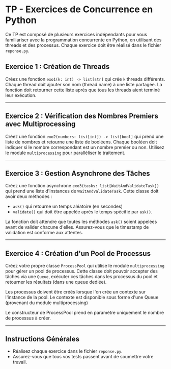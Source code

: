 # TP - Exercices de Concurrence en Python

Ce TP est composé de plusieurs exercices indépendants pour vous familiariser avec la programmation concurrente en Python, en utilisant des threads et des processus. Chaque exercice doit être réalisé dans le fichier `reponse.py`. 

## Exercice 1 : Création de Threads

Créez une fonction `exo1(k: int) -> list[str]` qui crée `k` threads différents. Chaque thread doit ajouter son nom (thread.name) à une liste partagée. La fonction doit retourner cette liste après que tous les threads aient terminé leur exécution.

---

## Exercice 2 : Vérification des Nombres Premiers avec Multiprocessing

Créez une fonction `exo2(numbers: list[int]) -> list[bool]` qui prend une liste de nombres et retourne une liste de booléens. Chaque booléen doit indiquer si le nombre correspondant est un nombre premier ou non. Utilisez le module `multiprocessing` pour paralléliser le traitement.

---

## Exercice 3 : Gestion Asynchrone des Tâches

Créez une fonction asynchrone `exo3(tasks: list[WaitAndValidateTask])` qui prend une liste d'instances de `WaitAndValidateTask`. Cette classe doit avoir deux méthodes :
- `ask()` qui retourne un temps aléatoire (en secondes)
- `validate()` qui doit être appelée après le temps spécifié par `ask()`.

La fonction doit attendre que toutes les méthodes `ask()` soient appelées avant de valider chacune d'elles. Assurez-vous que le timestamp de validation est conforme aux attentes.

---

## Exercice 4 : Création d'un Pool de Processus

Créez votre propre classe `ProcessPool` qui utilise le module `multiprocessing` pour gérer un pool de processus. Cette classe doit pouvoir accepter des tâches via une `Queue`, exécuter ces tâches dans les processus du pool et retourner les résultats (dans une queue dediée).

Les processus doivent être créés lorsque l'on crée un contexte sur l'instance de la pool. Le contexte est disponible sous forme d'une Queue (provenant du module multiprocessing)

Le constructeur de ProcessPool prend en paramètre uniquement le nombre de processus à créer.

---

## Instructions Générales

- Réalisez chaque exercice dans le fichier `reponse.py`.
- Assurez-vous que tous vos tests passent avant de soumettre votre travail.
```
